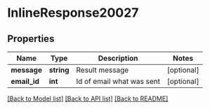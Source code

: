 # InlineResponse20027

## Properties
Name | Type | Description | Notes
------------ | ------------- | ------------- | -------------
**message** | **string** | Result message | [optional] 
**email_id** | **int** | Id of email what was sent | [optional] 

[[Back to Model list]](../../README.md#documentation-for-models) [[Back to API list]](../../README.md#documentation-for-api-endpoints) [[Back to README]](../../README.md)

